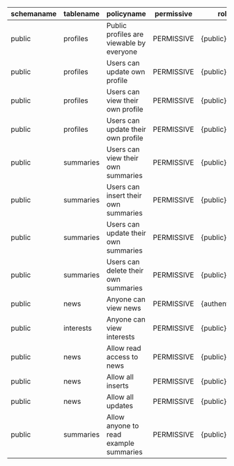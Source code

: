 | schemaname | tablename | policyname                               | permissive | roles           | cmd    | qual                              | with_check             |
| ---------- | --------- | ---------------------------------------- | ---------- | --------------- | ------ | --------------------------------- | ---------------------- |
| public     | profiles  | Public profiles are viewable by everyone | PERMISSIVE | {public}        | SELECT | true                              | null                   |
| public     | profiles  | Users can update own profile             | PERMISSIVE | {public}        | UPDATE | (auth.uid() = id)                 | null                   |
| public     | profiles  | Users can view their own profile         | PERMISSIVE | {public}        | SELECT | (auth.uid() = id)                 | null                   |
| public     | profiles  | Users can update their own profile       | PERMISSIVE | {public}        | UPDATE | (auth.uid() = id)                 | null                   |
| public     | summaries | Users can view their own summaries       | PERMISSIVE | {public}        | SELECT | (auth.uid() = user_id)            | null                   |
| public     | summaries | Users can insert their own summaries     | PERMISSIVE | {public}        | INSERT | null                              | (auth.uid() = user_id) |
| public     | summaries | Users can update their own summaries     | PERMISSIVE | {public}        | UPDATE | (auth.uid() = user_id)            | null                   |
| public     | summaries | Users can delete their own summaries     | PERMISSIVE | {public}        | DELETE | (auth.uid() = user_id)            | null                   |
| public     | news      | Anyone can view news                     | PERMISSIVE | {authenticated} | SELECT | true                              | null                   |
| public     | interests | Anyone can view interests                | PERMISSIVE | {public}        | SELECT | true                              | null                   |
| public     | news      | Allow read access to news                | PERMISSIVE | {public}        | SELECT | true                              | null                   |
| public     | news      | Allow all inserts                        | PERMISSIVE | {public}        | INSERT | null                              | true                   |
| public     | news      | Allow all updates                        | PERMISSIVE | {public}        | UPDATE | true                              | null                   |
| public     | summaries | Allow anyone to read example summaries   | PERMISSIVE | {public}        | SELECT | (user_id = get_example_user_id()) | null                   |